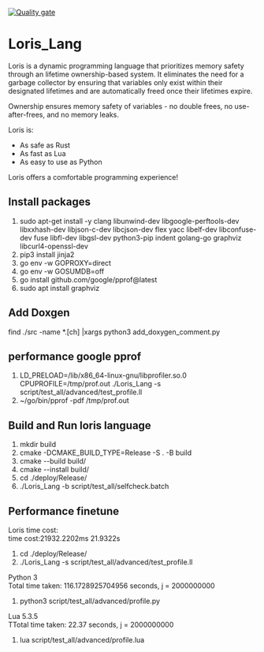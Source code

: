 [![Quality gate](https://sonarcloud.io/api/project_badges/quality_gate?project=yunhaizhu_Loris_Lang)](https://sonarcloud.io/summary/new_code?id=yunhaizhu_Loris_Lang)

# Loris_Lang
Loris is a dynamic programming language that prioritizes memory safety through 
an lifetime ownership-based system. It eliminates the need for a garbage collector by ensuring that variables
only exist within their designated lifetimes and are automatically freed once their 
lifetimes expire. 

Ownership ensures memory safety of variables - no double frees, no use-after-frees, and no memory leaks.

Loris is:

- As safe as Rust 
- As fast as Lua
- As easy to use as Python

Loris offers a comfortable programming experience!


## Install packages
1. sudo apt-get install -y clang libunwind-dev libgoogle-perftools-dev libxxhash-dev libjson-c-dev libcjson-dev flex yacc libelf-dev libconfuse-dev fuse libfl-dev libgsl-dev python3-pip indent golang-go graphviz libcurl4-openssl-dev
2. pip3 install jinja2
3. go env -w GOPROXY=direct
4. go env -w GOSUMDB=off
5. go install github.com/google/pprof@latest
6. sudo apt install graphviz

## Add Doxgen
find ./src -name *.[ch] |xargs python3 add_doxygen_comment.py

## performance google pprof
1. LD_PRELOAD=/lib/x86_64-linux-gnu/libprofiler.so.0 CPUPROFILE=/tmp/prof.out ./Loris_Lang -s script/test_all/advanced/test_profile.ll
2. ~/go/bin/pprof -pdf /tmp/prof.out


## Build and Run loris language
1. mkdir build
2. cmake -DCMAKE_BUILD_TYPE=Release -S . -B build
3. cmake --build build/
3. cmake --install build/
4. cd ./deploy/Release/
5. ./Loris_Lang -b script/test_all/selfcheck.batch

## Performance finetune
Loris time cost: \
time cost:21932.2202ms 21.9322s

1. cd ./deploy/Release/ 
2. ./Loris_Lang -s script/test_all/advanced/test_profile.ll 


Python 3 \
Total time taken: 116.1728925704956 seconds, j = 2000000000
1. python3 script/test_all/advanced/profile.py


Lua 5.3.5 \
TTotal time taken: 22.37 seconds, j = 2000000000
1. lua script/test_all/advanced/profile.lua
